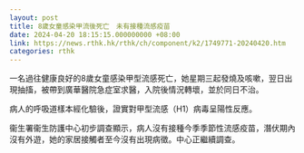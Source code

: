 ```yaml
---
layout: post
title: 8歲女童感染甲流後死亡　未有接種流感疫苗
date: 2024-04-20 18:15:15.000000000 +08:00
link: https://news.rthk.hk/rthk/ch/component/k2/1749771-20240420.htm
categories: rthk
---
```


一名過往健康良好的8歲女童感染甲型流感死亡，她星期三起發燒及咳嗽，翌日出現抽搐，被帶到廣華醫院急症室求醫，入院後情況轉壞，並於同日不治。

病人的呼吸道樣本經化驗後，證實對甲型流感（H1）病毒呈陽性反應。

衞生署衞生防護中心初步調查顯示，病人沒有接種今季季節性流感疫苗，潛伏期內沒有外遊，她的家居接觸者至今沒有出現病徵。中心正繼續調查。
